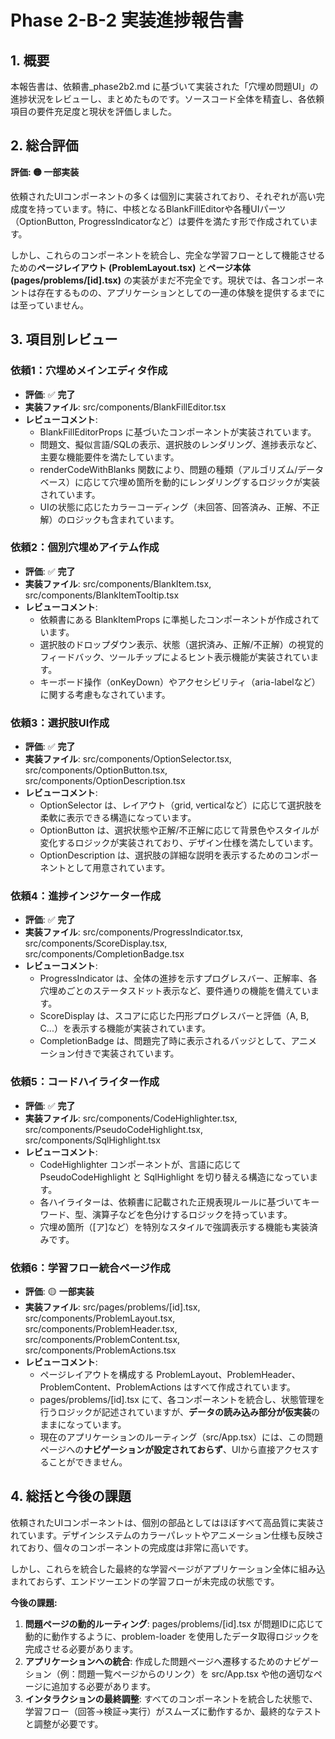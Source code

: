 # **Phase 2-B-2 実装進捗報告書**

## **1\. 概要**

本報告書は、依頼書\_phase2b2.md に基づいて実装された「穴埋め問題UI」の進捗状況をレビューし、まとめたものです。ソースコード全体を精査し、各依頼項目の要件充足度と現状を評価しました。

## **2\. 総合評価**

**評価: 🟡 一部実装**

依頼されたUIコンポーネントの多くは個別に実装されており、それぞれが高い完成度を持っています。特に、中核となるBlankFillEditorや各種UIパーツ（OptionButton, ProgressIndicatorなど）は要件を満たす形で作成されています。

しかし、これらのコンポーネントを統合し、完全な学習フローとして機能させるための**ページレイアウト (ProblemLayout.tsx)** と**ページ本体 (pages/problems/\[id\].tsx)** の実装がまだ不完全です。現状では、各コンポーネントは存在するものの、アプリケーションとしての一連の体験を提供するまでには至っていません。

## **3\. 項目別レビュー**

### **依頼1：穴埋めメインエディタ作成**

* **評価**: ✅ **完了**  
* **実装ファイル**: src/components/BlankFillEditor.tsx  
* **レビューコメント**:  
  * BlankFillEditorProps に基づいたコンポーネントが実装されています。  
  * 問題文、擬似言語/SQLの表示、選択肢のレンダリング、進捗表示など、主要な機能要件を満たしています。  
  * renderCodeWithBlanks 関数により、問題の種類（アルゴリズム/データベース）に応じて穴埋め箇所を動的にレンダリングするロジックが実装されています。  
  * UIの状態に応じたカラーコーディング（未回答、回答済み、正解、不正解）のロジックも含まれています。

### **依頼2：個別穴埋めアイテム作成**

* **評価**: ✅ **完了**  
* **実装ファイル**: src/components/BlankItem.tsx, src/components/BlankItemTooltip.tsx  
* **レビューコメント**:  
  * 依頼書にある BlankItemProps に準拠したコンポーネントが作成されています。  
  * 選択肢のドロップダウン表示、状態（選択済み、正解/不正解）の視覚的フィードバック、ツールチップによるヒント表示機能が実装されています。  
  * キーボード操作（onKeyDown）やアクセシビリティ（aria-labelなど）に関する考慮もなされています。

### **依頼3：選択肢UI作成**

* **評価**: ✅ **完了**  
* **実装ファイル**: src/components/OptionSelector.tsx, src/components/OptionButton.tsx, src/components/OptionDescription.tsx  
* **レビューコメント**:  
  * OptionSelector は、レイアウト（grid, verticalなど）に応じて選択肢を柔軟に表示できる構造になっています。  
  * OptionButton は、選択状態や正解/不正解に応じて背景色やスタイルが変化するロジックが実装されており、デザイン仕様を満たしています。  
  * OptionDescription は、選択肢の詳細な説明を表示するためのコンポーネントとして用意されています。

### **依頼4：進捗インジケーター作成**

* **評価**: ✅ **完了**  
* **実装ファイル**: src/components/ProgressIndicator.tsx, src/components/ScoreDisplay.tsx, src/components/CompletionBadge.tsx  
* **レビューコメント**:  
  * ProgressIndicator は、全体の進捗を示すプログレスバー、正解率、各穴埋めごとのステータスドット表示など、要件通りの機能を備えています。  
  * ScoreDisplay は、スコアに応じた円形プログレスバーと評価（A, B, C...）を表示する機能が実装されています。  
  * CompletionBadge は、問題完了時に表示されるバッジとして、アニメーション付きで実装されています。

### **依頼5：コードハイライター作成**

* **評価**: ✅ **完了**  
* **実装ファイル**: src/components/CodeHighlighter.tsx, src/components/PseudoCodeHighlight.tsx, src/components/SqlHighlight.tsx  
* **レビューコメント**:  
  * CodeHighlighter コンポーネントが、言語に応じて PseudoCodeHighlight と SqlHighlight を切り替える構造になっています。  
  * 各ハイライターは、依頼書に記載された正規表現ルールに基づいてキーワード、型、演算子などを色分けするロジックを持っています。  
  * 穴埋め箇所（\[ア\]など）を特別なスタイルで強調表示する機能も実装済みです。

### **依頼6：学習フロー統合ページ作成**

* **評価**: 🟡 **一部実装**  
* **実装ファイル**: src/pages/problems/\[id\].tsx, src/components/ProblemLayout.tsx, src/components/ProblemHeader.tsx, src/components/ProblemContent.tsx, src/components/ProblemActions.tsx  
* **レビューコメント**:  
  * ページレイアウトを構成する ProblemLayout、ProblemHeader、ProblemContent、ProblemActions はすべて作成されています。  
  * pages/problems/\[id\].tsx にて、各コンポーネントを統合し、状態管理を行うロジックが記述されていますが、**データの読み込み部分が仮実装**のままになっています。  
  * 現在のアプリケーションのルーティング（src/App.tsx）には、この問題ページへの**ナビゲーションが設定されておらず**、UIから直接アクセスすることができません。

## **4\. 総括と今後の課題**

依頼されたUIコンポーネントは、個別の部品としてはほぼすべて高品質に実装されています。デザインシステムのカラーパレットやアニメーション仕様も反映されており、個々のコンポーネントの完成度は非常に高いです。

しかし、これらを統合した最終的な学習ページがアプリケーション全体に組み込まれておらず、エンドツーエンドの学習フローが未完成の状態です。

**今後の課題:**

1. **問題ページの動的ルーティング**: pages/problems/\[id\].tsx が問題IDに応じて動的に動作するように、problem-loader を使用したデータ取得ロジックを完成させる必要があります。  
2. **アプリケーションへの統合**: 作成した問題ページへ遷移するためのナビゲーション（例：問題一覧ページからのリンク）を src/App.tsx や他の適切なページに追加する必要があります。  
3. **インタラクションの最終調整**: すべてのコンポーネントを統合した状態で、学習フロー（回答→検証→実行）がスムーズに動作するか、最終的なテストと調整が必要です。
